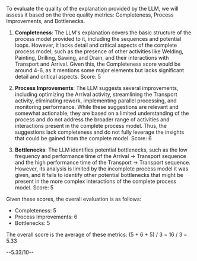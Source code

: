 To evaluate the quality of the explanation provided by the LLM, we will assess it based on the three quality metrics: Completeness, Process Improvements, and Bottlenecks.

1. **Completeness**: The LLM's explanation covers the basic structure of the process model provided to it, including the sequences and potential loops. However, it lacks detail and critical aspects of the complete process model, such as the presence of other activities like Welding, Painting, Drilling, Sawing, and Drain, and their interactions with Transport and Arrival. Given this, the Completeness score would be around 4-6, as it mentions some major elements but lacks significant detail and critical aspects. Score: 5

2. **Process Improvements**: The LLM suggests several improvements, including optimizing the Arrival activity, streamlining the Transport activity, eliminating rework, implementing parallel processing, and monitoring performance. While these suggestions are relevant and somewhat actionable, they are based on a limited understanding of the process and do not address the broader range of activities and interactions present in the complete process model. Thus, the suggestions lack completeness and do not fully leverage the insights that could be gained from the complete model. Score: 6

3. **Bottlenecks**: The LLM identifies potential bottlenecks, such as the low frequency and performance time of the Arrival -> Transport sequence and the high performance time of the Transport -> Transport sequence. However, its analysis is limited by the incomplete process model it was given, and it fails to identify other potential bottlenecks that might be present in the more complex interactions of the complete process model. Score: 5

Given these scores, the overall evaluation is as follows:
- Completeness: 5
- Process Improvements: 6
- Bottlenecks: 5

The overall score is the average of these metrics: (5 + 6 + 5) / 3 = 16 / 3 = 5.33

--5.33/10--